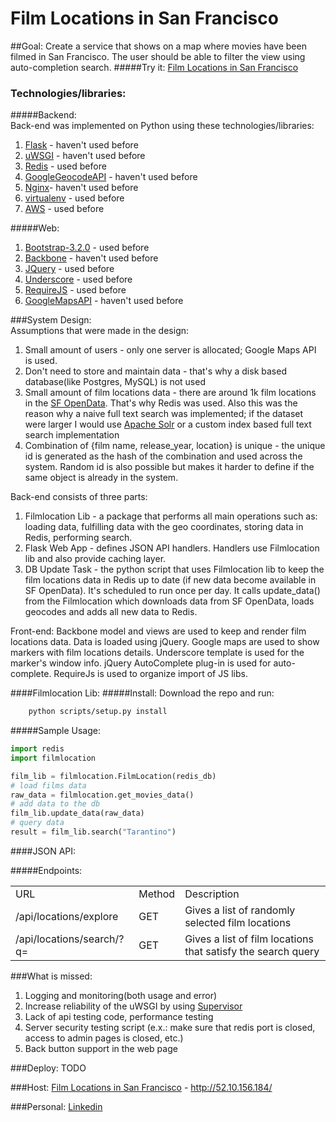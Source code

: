 Film Locations in San Francisco
=========
##Goal:
Create a service that shows on a map where movies have been filmed in San Francisco. The user should be able to filter the view using auto-completion search.
#####Try it:
[Film Locations in San Francisco](http://52.10.156.184/)
  
### Technologies/libraries:
#####Backend:  
Back-end was implemented on Python using these technologies/libraries:
  1. [Flask](http://flask.pocoo.org/) - haven't used before
  2. [uWSGI](https://uwsgi-docs.readthedocs.org/en/latest/) - haven't used before  
  3. [Redis](http://http://redis.io/) - used before
  4. [GoogleGeocodeAPI](https://developers.google.com/maps/documentation/geocoding/) - haven't used before
  5. [Nginx](http://nginx.org/en/)- haven't used before
  6. [virtualenv](https://virtualenv.pypa.io/en/latest/) - used before
  7. [AWS](http://aws.amazon.com/) - used before
  
#####Web:  
  1. [Bootstrap-3.2.0](http://getbootstrap.com/) - used before
  2. [Backbone](http://backbonejs.org/) - haven't used before
  3. [JQuery](https://jquery.com/) - used before
  4. [Underscore](http://underscorejs.org/) - used before
  4. [RequireJS](http:/http://requirejs.org/) - used before
  5. [GoogleMapsAPI](https://developers.google.com/maps/web/) - haven't used before

###System Design:  
Assumptions that were made in the design:
   1. Small amount of users - only one server is allocated; Google Maps API is used.
   2. Don't need to store and maintain data - that's why a disk based database(like Postgres, MySQL) is not used
   3. Small amount of film locations data - there are around 1k film locations in the [SF OpenData](https://data.sfgov.org/Culture-and-Recreation/Film-Locations-in-San-Francisco/yitu-d5am?). That's why Redis was used. Also this was the reason why a naive full text search was implemented; if the dataset were larger I would use [Apache Solr](http://lucene.apache.org/solr/) or a custom index based full text search implementation
   4. Combination of {film name, release_year, location} is unique - the unique id is generated as the hash of the combination and used across the system. Random id is also possible but makes it harder to define if the same object is already in the system.

Back-end consists of three parts:
  1. Filmlocation Lib - a package that performs all main operations such as: loading data, fulfilling data with the geo coordinates, storing data in Redis, performing search.
  2. Flask Web App - defines JSON API handlers. Handlers use Filmlocation lib and also provide caching layer.
  3. DB Update Task - the python script that uses Filmlocation lib to keep the film locations data in Redis up to date (if new data become available in SF OpenData). It's scheduled to run once per day. It calls update_data() from the Filmlocation which downloads data from SF OpenData, loads geocodes and adds all new data to Redis.

Front-end:
Backbone model and views are used to keep and render film locations data. Data is loaded using jQuery. Google maps are used to show markers with film locations details. Underscore template is used for the marker's window info. jQuery AutoComplete plug-in is used for auto-complete. RequireJs is used to organize import of JS libs.

####Filmlocation Lib: 
#####Install:
Download the repo and run:
```sh
    python scripts/setup.py install
```
#####Sample Usage: 
```python
import redis
import filmlocation

film_lib = filmlocation.FilmLocation(redis_db)
# load films data
raw_data = filmlocation.get_movies_data()
# add data to the db
film_lib.update_data(raw_data)
# query data
result = film_lib.search("Tarantino")
```
####JSON API:

#####Endpoints:
 <table>
    <tr>
        <td>URL</td>
        <td>Method</td>
        <td>Description</td>
    </tr>
    <tr>
        <td>/api/locations/explore</td>
        <td>GET</td>
        <td>Gives a list of randomly selected film locations</td>
    </tr>
    <tr>
        <td>/api/locations/search/?q=<string:query></td>
        <td>GET</td>
        <td>Gives a list of film locations that satisfy the search query</td>
    </tr>
 </table>

###What is missed:  
  1. Logging and monitoring(both usage and error)
  2. Increase reliability of the uWSGI by using [Supervisor](http://supervisord.org/)
  3. Lack of api testing code, performance testing
  4. Server security testing script (e.x.: make sure that redis port is closed, access to admin pages is closed, etc.)
  5. Back button support in the web page

###Deploy:
TODO

###Host:
[Film Locations in San Francisco](http://52.10.156.184/) - http://52.10.156.184/

###Personal:
[Linkedin](https://www.linkedin.com/profile/view?id=75135279)